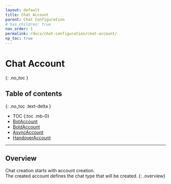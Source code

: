 ```yaml
---
layout: default
title: Chat Account
parent: Chat Configuration
# has_children: true
nav_order: 1
permalink: /docs/chat-configuration/chat-account/
np_toc: true
---
```


# Chat Account
{: .no_toc }

## Table of contents
{: .no_toc .text-delta }

- TOC
{:toc .mb-0}
- [BotAccount](./bot-account#botaccount)
- [BoldAccount](./bold-account#boldaccount)
- [AsyncAccount](./async-account)
- [HandoverAccount](./handover-account)

---

## Overview
Chat creation starts with account creation.   
The created account defines the chat type that will be created.
{: .overview}
